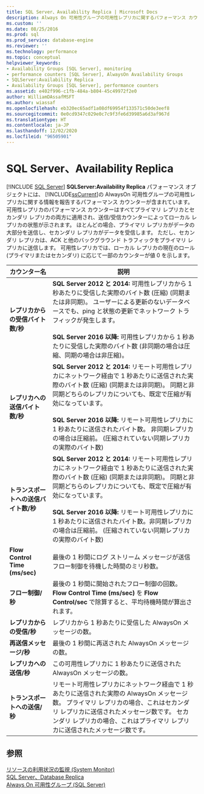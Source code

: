 ```yaml
---
title: SQL Server、Availability Replica | Microsoft Docs
description: Always On 可用性グループの可用性レプリカに関するパフォーマンス カウンターが含まれる SQLServer:Availability Replica パフォーマンス オブジェクトについて説明します。
ms.custom: ''
ms.date: 08/25/2016
ms.prod: sql
ms.prod_service: database-engine
ms.reviewer: ''
ms.technology: performance
ms.topic: conceptual
helpviewer_keywords:
- Availability Groups [SQL Server], monitoring
- performance counters [SQL Server], AlwaysOn Availability Groups
- SQLServer:Availability Replica
- Availability Groups [SQL Server], performance counters
ms.assetid: e402f996-c1fb-484a-b804-45c49972f2e0
author: WilliamDAssafMSFT
ms.author: wiassaf
ms.openlocfilehash: eb320ec65adf1a08df69954f133571c50de3eef8
ms.sourcegitcommit: 0e0cd9347c029e0c7c9f3fe6d39985a6d3af967d
ms.translationtype: HT
ms.contentlocale: ja-JP
ms.lasthandoff: 12/02/2020
ms.locfileid: "96505901"
---
```

# <a name="sql-server-availability-replica"></a>SQL Server、Availability Replica

 [!INCLUDE [SQL Server](../../includes/applies-to-version/sqlserver.md)]
  **SQLServer:Availability Replica** パフォーマンス オブジェクトには、 [!INCLUDE[ssCurrent](../../includes/sscurrent-md.md)]の AlwaysOn 可用性グループの可用性レプリカに関する情報を報告するパフォーマンス カウンターが含まれています。 可用性レプリカのパフォーマンス カウンターはすべてプライマリ レプリカとセカンダリ レプリカの両方に適用され、送信/受信カウンターによってローカル レプリカの状態が示されます。 ほとんどの場合、プライマリ レプリカがデータの大部分を送信し、セカンダリ レプリカがデータを受信します。 ただし、セカンダリ レプリカは、ACK と他のバックグラウンド トラフィックをプライマリ レプリカに送信します。 可用性レプリカでは、ローカル レプリカの現在のロール (プライマリまたはセカンダリ) に応じて一部のカウンターが値 0 を示します。  
  
|カウンター名|説明|  
|------------------|-----------------|  
|**レプリカからの受信バイト数/秒**|**SQL Server 2012 と 2014:** 可用性レプリカから 1 秒あたりに受信した実際のバイト数 (圧縮) (同期または非同期)。 ユーザーによる更新のないデータベースでも、ping と状態の更新でネットワーク トラフィックが発生します。 <BR/> <BR/> **SQL Server 2016 以降:** 可用性レプリカから 1 秒あたりに受信した実際のバイト数 (非同期の場合は圧縮、同期の場合は非圧縮)。|  
|**レプリカへの送信バイト数/秒**|**SQL Server 2012 と 2014:** リモート可用性レプリカにネットワーク経由で 1 秒あたりに送信された実際のバイト数 (圧縮) (同期または非同期)。 同期と非同期どちらのレプリカについても、既定で圧縮が有効になっています。 <BR/> <BR/> **SQL Server 2016 以降:** リモート可用性レプリカに 1 秒あたりに送信されたバイト数。 非同期レプリカの場合は圧縮前。 (圧縮されていない同期レプリカの実際のバイト数)|  
|**トランスポートへの送信バイト数/秒**|**SQL Server 2012 と 2014:** リモート可用性レプリカにネットワーク経由で 1 秒あたりに送信された実際のバイト数 (圧縮) (同期または非同期)。 同期と非同期どちらのレプリカについても、既定で圧縮が有効になっています。 <BR/> <BR/> **SQL Server 2016 以降:** リモート可用性レプリカに 1 秒あたりに送信されたバイト数。非同期レプリカの場合は圧縮前。 (圧縮されていない同期レプリカの実際のバイト数)|  
|**Flow Control Time (ms/sec)**|最後の 1 秒間にログ ストリーム メッセージが送信フロー制御を待機した時間のミリ秒数。|  
|**フロー制御/秒**|最後の 1 秒間に開始されたフロー制御の回数。 **Flow Control Time (ms/sec)** を **Flow Control/sec** で除算すると、平均待機時間が算出されます。|  
|**レプリカからの受信/秒**|レプリカから 1 秒あたりに受信した AlwaysOn メッセージの数。|  
|**再送信メッセージ/秒**|最後の 1 秒間に再送された AlwaysOn メッセージの数。|  
|**レプリカへの送信/秒**|この可用性レプリカに 1 秒あたりに送信された AlwaysOn メッセージの数。|  
|**トランスポートへの送信/秒**|リモート可用性レプリカにネットワーク経由で 1 秒あたりに送信された実際の AlwaysOn メッセージ数。 プライマリ レプリカの場合、これはセカンダリ レプリカに送信されたメッセージ数です。 セカンダリ レプリカの場合、これはプライマリ レプリカに送信されたメッセージ数です。|  
  
## <a name="see-also"></a>参照 
 
 [リソースの利用状況の監視 &#40;System Monitor&#41;](../../relational-databases/performance-monitor/monitor-resource-usage-system-monitor.md)   
 [SQL Server、Database Replica](../../relational-databases/performance-monitor/sql-server-database-replica.md)   
 [Always On 可用性グループ (SQL Server)](../../database-engine/availability-groups/windows/always-on-availability-groups-sql-server.md)  
  
  
